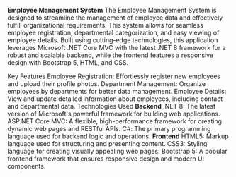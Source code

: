 **Employee Management System**
The Employee Management System is designed to streamline the management of employee data and effectively fulfill organizational requirements. This system allows for seamless employee registration, departmental categorization, and easy viewing of employee details. Built using cutting-edge technologies, this application leverages Microsoft .NET Core MVC with the latest .NET 8 framework for a robust and scalable backend, while the frontend features a responsive design with Bootstrap 5, HTML, and CSS.

Key Features
Employee Registration: Effortlessly register new employees and upload their profile photos.
Department Management: Organize employees by departments for better data management.
Employee Details: View and update detailed information about employees, including contact and departmental data.
Technologies Used
**Backend**
.NET 8: The latest version of Microsoft's powerful framework for building web applications.
ASP.NET Core MVC: A flexible, high-performance framework for creating dynamic web pages and RESTful APIs.
C#: The primary programming language used for backend logic and operations.
**Frontend**
HTML5: Markup language used for structuring and presenting content.
CSS3: Styling language for creating visually appealing web pages.
Bootstrap 5: A popular frontend framework that ensures responsive design and modern UI components.
